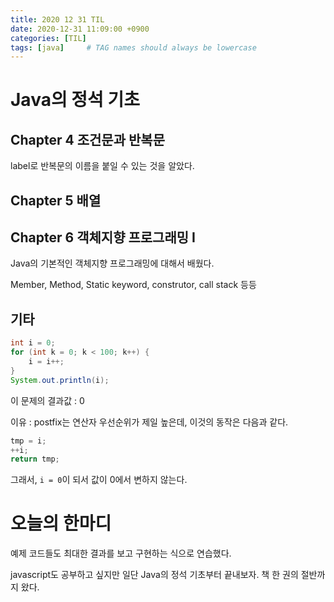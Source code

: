 ```yaml
---
title: 2020 12 31 TIL
date: 2020-12-31 11:09:00 +0900
categories: [TIL]
tags: [java]     # TAG names should always be lowercase
---
```


# Java의 정석 기초

## Chapter 4 조건문과 반복문

label로 반복문의 이름을 붙일 수 있는 것을 알았다.

## Chapter 5 배열

## Chapter 6 객체지향 프로그래밍 I

Java의 기본적인 객체지향 프로그래밍에 대해서 배웠다.

Member, Method, Static keyword, construtor, call stack 등등

## 기타

```java
int i = 0; 
for (int k = 0; k < 100; k++) { 
    i = i++; 
} 
System.out.println(i);
```
이 문제의 결과값 : 0

이유 : postfix는 연산자 우선순위가 제일 높은데, 이것의 동작은 다음과 같다.
```java
tmp = i;
++i;
return tmp;
```
그래서, `i = 0`이 되서 값이 0에서 변하지 않는다.

# 오늘의 한마디

예제 코드들도 최대한 결과를 보고 구현하는 식으로 연습했다.

javascript도 공부하고 싶지만 일단 Java의 정석 기초부터 끝내보자. 책 한 권의 절반까지 왔다.
